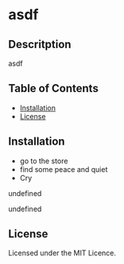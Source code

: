 
# asdf

## Descritption
asdf

## Table of Contents
* [Installation](#installation)
* [License](#license)


## Installation
- go to the store
- find some peace and quiet
- Cry


undefined

undefined

## License
Licensed under the MIT Licence.

